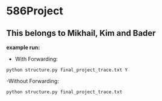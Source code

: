 # 586Project

## This belongs to Mikhail, Kim and Bader


**example run:**
- With Forwarding:
```
python structure.py final_project_trace.txt Y
```
-Without Forwarding:
```
python structure.py final_project_trace.txt
```
